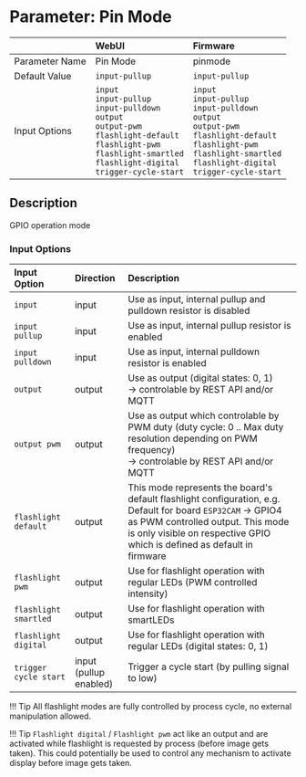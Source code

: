 # Parameter: Pin Mode

|                   | WebUI               | Firmware
|:---               |:---                 |:----
| Parameter Name    | Pin Mode            | pinmode
| Default Value     | `input-pullup`      | `input-pullup`
| Input Options     | `input`<br>`input-pullup`<br>`input-pulldown`<br>`output`<br>`output-pwm`<br>`flashlight-default`<br>`flashlight-pwm`<br>`flashlight-smartled`<br>`flashlight-digital`<br>`trigger-cycle-start` | `input`<br>`input-pullup`<br>`input-pulldown`<br>`output`<br>`output-pwm`<br>`flashlight-default`<br>`flashlight-pwm`<br>`flashlight-smartled`<br>`flashlight-digital`<br>`trigger-cycle-start`


## Description

GPIO operation mode

### Input Options

| Input Option              | Direction | Description
|:---                       |:---       |:---
| `input`                   | input     | Use as input, internal pullup and pulldown resistor is disabled
| `input pullup`            | input     | Use as input, internal pullup resistor is enabled
| `input pulldown`          | input     | Use as input, internal pulldown resistor is enabled
| `output`                  | output    | Use as output (digital states: 0, 1)<br>-> controlable by REST API and/or MQTT
| `output pwm`              | output    | Use as output which controlable by PWM duty (duty cycle: 0 .. Max duty resolution depending on PWM frequency)<br>-> controlable by REST API and/or MQTT
| `flashlight default`      | output    | This mode represents the board's default flashlight configuration, e.g. Default for board `ESP32CAM` -> GPIO4 as PWM controlled output. This mode is only visible on respective GPIO which is defined as default in firmware
| `flashlight pwm`          | output    | Use for flashlight operation with regular LEDs (PWM controlled intensity)
| `flashlight smartled`     | output    | Use for flashlight operation with smartLEDs
| `flashlight digital`      | output    | Use for flashlight operation with regular LEDs (digital states: 0, 1)
| `trigger cycle start`     | input<br>(pullup enabled) | Trigger a cycle start (by pulling signal to low)


!!! Tip
    All flashlight modes are fully controlled by process cycle, no external manipulation allowed.


!!! Tip
    `Flashlight digital` / `Flashlight pwm` act like an output and are activated while 
    flashlight is requested by process (before image gets taken). This could potentially 
    be used to control any mechanism to activate display before image gets taken.